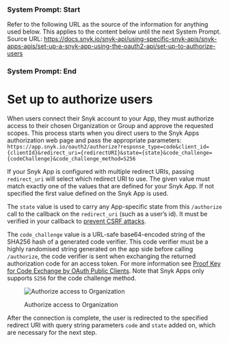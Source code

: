 ### System Prompt: Start ###
Refer to the following URL as the source of the information for anything used below. This applies to the content below until the next System Prompt.
Source URL: https://docs.snyk.io/snyk-api/using-specific-snyk-apis/snyk-apps-apis/set-up-a-snyk-app-using-the-oauth2-api/set-up-to-authorize-users
### System Prompt: End ###

# Set up to authorize users

When users connect their Snyk account to your App, they must authorize access to their chosen Organization or Group and approve the requested scopes. This process starts when you direct users to the Snyk Apps authorization web page and pass the appropriate parameters: `https://app.snyk.io/oauth2/authorize?response_type=code&client_id={clientId}&redirect_uri={redirectURI}&state={state}&code_challenge={codeChallenge}&code_challenge_method=S256`

If your Snyk App is configured with multiple redirect URIs, passing `redirect_uri` will select which redirect URI to use. The given value must match exactly one of the values that are defined for your Snyk App. If not specified the first value defined on the Snyk App is used.

The `state` value is used to carry any App-specific state from this `/authorize` call to the callback on the `redirect_uri` (such as a user’s id). It must be verified in your callback to [prevent CSRF attacks](https://datatracker.ietf.org/doc/html/rfc6749#section-10.12).

The `code_challenge` value is a URL-safe base64-encoded string of the SHA256 hash of a generated code verifier. This code verifier must be a highly randomised string generated on the app side before calling `/authorize`, the code verifier is sent when exchanging the returned authorization code for an access token. For more information see [Proof Key for Code Exchange by OAuth Public Clients](https://datatracker.ietf.org/doc/html/rfc7636). Note that Snyk Apps only supports `S256` for the code challenge method.

<figure><img src="../../../../.gitbook/assets/image (118) (1) (1) (1).png" alt="Authorize access to Organization"><figcaption><p>Authorize access to Organization</p></figcaption></figure>

After the connection is complete, the user is redirected to the specified redirect URI with query string parameters `code` and `state` added on, which are necessary for the next step.

